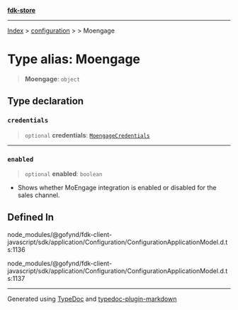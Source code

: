 [**fdk-store**](../../../README.md)
***

[Index](../../../API.md) > [configuration](../../README.md) > [<internal>](../README.md) > Moengage

# Type alias: Moengage

> **Moengage**: `object`

## Type declaration

### `credentials`

> `optional` **credentials**: [`MoengageCredentials`](type-alias.MoengageCredentials.md)

***

### `enabled`

> `optional` **enabled**: `boolean`

- Shows whether MoEngage integration is enabled
or disabled for the sales channel.

## Defined In

node\_modules/@gofynd/fdk-client-javascript/sdk/application/Configuration/ConfigurationApplicationModel.d.ts:1136

node\_modules/@gofynd/fdk-client-javascript/sdk/application/Configuration/ConfigurationApplicationModel.d.ts:1137

***
Generated using [TypeDoc](https://typedoc.org/) and [typedoc-plugin-markdown](https://www.npmjs.com/package/typedoc-plugin-markdown)
